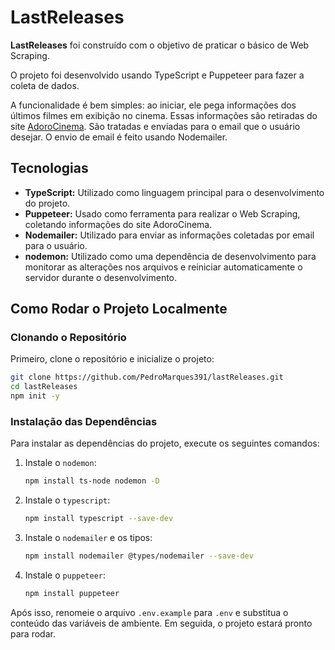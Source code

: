 # LastReleases

**LastReleases** foi construído com o objetivo de praticar o básico de Web Scraping.

O projeto foi desenvolvido usando TypeScript e Puppeteer para fazer a coleta de dados.

A funcionalidade é bem simples: ao iniciar, ele pega informações dos últimos filmes em exibição no cinema. Essas informações são retiradas do site [AdoroCinema](https://www.adorocinema.com/filmes/numero-cinemas/). São tratadas e enviadas para o email que o usuário desejar. O envio de email é feito usando Nodemailer.

## Tecnologias 

- **TypeScript:** Utilizado como linguagem principal para o desenvolvimento do projeto.
- **Puppeteer:** Usado como ferramenta para realizar o Web Scraping, coletando informações do site AdoroCinema.
- **Nodemailer:** Utilizado para enviar as informações coletadas por email para o usuário.
- **nodemon:** Utilizado como uma dependência de desenvolvimento para monitorar as alterações nos arquivos e reiniciar automaticamente o servidor durante o desenvolvimento.

## Como Rodar o Projeto Localmente

### Clonando o Repositório

Primeiro, clone o repositório e inicialize o projeto:

```bash
git clone https://github.com/PedroMarques391/lastReleases.git
cd lastReleases
npm init -y
```


### Instalação das Dependências

Para instalar as dependências do projeto, execute os seguintes comandos:

1. Instale o `nodemon`:
    ```bash
    npm install ts-node nodemon -D
    ```

2. Instale o `typescript`:
    ```bash
    npm install typescript --save-dev
    ```
3. Instale o `nodemailer` e os tipos:
    ```bash
    npm install nodemailer @types/nodemailer --save-dev
    ```
4. Instale o `puppeteer`:
    ```bash
    npm install puppeteer
    ```

Após isso, renomeie o arquivo `.env.example` para `.env` e substitua o conteúdo das variáveis de ambiente. Em seguida, o projeto estará pronto para rodar.